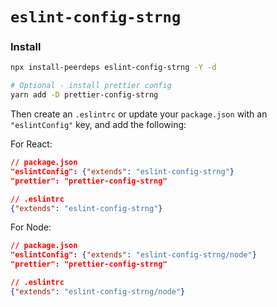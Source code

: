 # `eslint-config-strng`

### Install

```sh
npx install-peerdeps eslint-config-strng -Y -d

# Optional - install prettier config
yarn add -D prettier-config-strng
```

Then create an `.eslintrc` or update your `package.json` with an
`"eslintConfig"` key, and add the following:

For React:

```json
// package.json
"eslintConfig": {"extends": "eslint-config-strng"}
"prettier": "prettier-config-strng"

// .eslintrc
{"extends": "eslint-config-strng"}
```

For Node:

```json
// package.json
"eslintConfig": {"extends": "eslint-config-strng/node"}
"prettier": "prettier-config-strng"

// .eslintrc
{"extends": "eslint-config-strng/node"}
```
